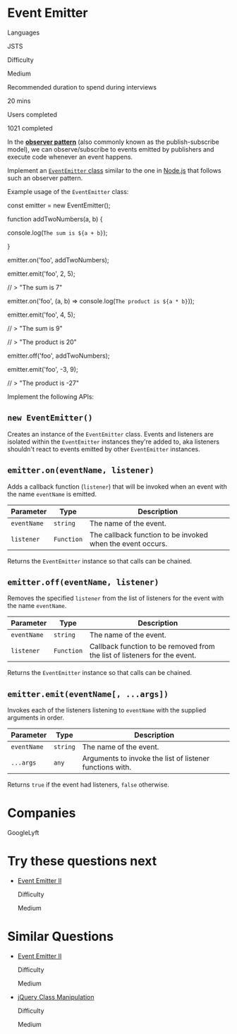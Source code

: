 # Event Emitter

Languages

JSTS

Difficulty

Medium

Recommended duration to spend during interviews

20 mins

Users completed

1021 completed

In the [**observer pattern**](https://www.patterns.dev/posts/observer-pattern/) (also commonly known as the publish-subscribe model), we can observe/subscribe to events emitted by publishers and execute code whenever an event happens.

Implement an [`EventEmitter` class](https://nodejs.org/api/events.html#class-eventemitter) similar to the one in [Node.js](https://nodejs.org/api/events.html) that follows such an observer pattern.

Example usage of the `EventEmitter` class:

const emitter = new EventEmitter();

function addTwoNumbers(a, b) {

  console.log(`The sum is ${a + b}`);

}

emitter.on('foo', addTwoNumbers);

emitter.emit('foo', 2, 5);

// > "The sum is 7"

emitter.on('foo', (a, b) => console.log(`The product is ${a * b}`));

emitter.emit('foo', 4, 5);

// > "The sum is 9"

// > "The product is 20"

emitter.off('foo', addTwoNumbers);

emitter.emit('foo', -3, 9);

// > "The product is -27"

Implement the following APIs:

## `new EventEmitter()`

Creates an instance of the `EventEmitter` class. Events and listeners are isolated within the `EventEmitter` instances they're added to, aka listeners shouldn't react to events emitted by other `EventEmitter` instances.

## `emitter.on(eventName, listener)`

Adds a callback function (`listener`) that will be invoked when an event with the name `eventName` is emitted.

|Parameter|Type|Description|
|---|---|---|
|`eventName`|`string`|The name of the event.|
|`listener`|`Function`|The callback function to be invoked when the event occurs.|

Returns the `EventEmitter` instance so that calls can be chained.

## `emitter.off(eventName, listener)`

Removes the specified `listener` from the list of listeners for the event with the name `eventName`.

|Parameter|Type|Description|
|---|---|---|
|`eventName`|`string`|The name of the event.|
|`listener`|`Function`|Callback function to be removed from the list of listeners for the event.|

Returns the `EventEmitter` instance so that calls can be chained.

## `emitter.emit(eventName[, ...args])`

Invokes each of the listeners listening to `eventName` with the supplied arguments in order.

|Parameter|Type|Description|
|---|---|---|
|`eventName`|`string`|The name of the event.|
|`...args`|`any`|Arguments to invoke the list of listener functions with.|

Returns `true` if the event had listeners, `false` otherwise.

# Companies

GoogleLyft

# Try these questions next

- [Event Emitter II](https://www.greatfrontend.com/questions/javascript/event-emitter-ii)
    
    Difficulty
    
    Medium
    

# Similar Questions

- [Event Emitter II](https://www.greatfrontend.com/questions/javascript/event-emitter-ii)
    
    Difficulty
    
    Medium
    
- [jQuery Class Manipulation](https://www.greatfrontend.com/questions/javascript/jquery-class-manipulation)
    
    Difficulty
    
    Medium